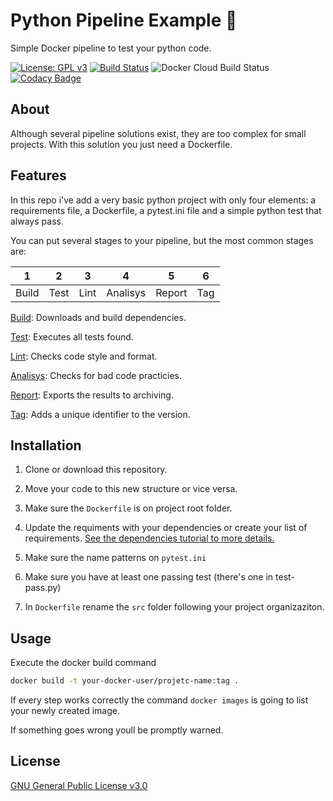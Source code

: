 # Python Pipeline Example 🐍

Simple Docker pipeline to test your python code.

[![License: GPL v3](https://img.shields.io/badge/License-GPLv3-blue.svg)](https://www.gnu.org/licenses/gpl-3.0)
[![Build Status](https://travis-ci.com/edumco/python-pipeline-example.svg?branch=master)](https://travis-ci.com/edumco/python-pipeline-example)
![Docker Cloud Build Status](https://img.shields.io/docker/cloud/build/edumco/python-pipeline-example)
[![Codacy Badge](https://api.codacy.com/project/badge/Grade/4c67f0e9fbd14497be3a2aaca064a6dc)](https://www.codacy.com/manual/edumco/python-pipeline-example?utm_source=github.com&amp;utm_medium=referral&amp;utm_content=edumco/python-pipeline-example&amp;utm_campaign=Badge_Grade)

## About

Although several pipeline solutions exist, they are too complex for small projects. With this solution you just need a Dockerfile.

## Features

In this repo i've add a very basic python project with only four elements: a requirements file, a Dockerfile, a pytest.ini file and a simple python test that always pass.

You can put several stages to your pipeline, but the most common stages are:

| 1     | 2    | 3    | 4        | 5      | 6   |
| ----- | ---- | ---- | -------- | ------ | --- |
| Build | Test | Lint | Analisys | Report | Tag |

[Build](docs/dependencies.md): Downloads and build dependencies.

[Test](docs/tests.md): Executes all tests found.

[Lint](docs/lint.md): Checks code style and format.

[Analisys](docs/static-analisys.md): Checks for bad code practicies.

[Report](docs/reports.md): Exports the results to archiving.

[Tag](docs/tagging.md): Adds a unique identifier to the version.

## Installation

1. Clone or download this repository.

2. Move your code to this new structure or vice versa.

3. Make sure the `Dockerfile` is on project root folder.

4. Update the requiments with your dependencies or create your list of requirements. [See the dependencies tutorial to more details.](docs/dependencies.md)

5. Make sure the name patterns on `pytest.ini`

6. Make sure you have at least one passing test (there's one in test-pass.py)

7. In `Dockerfile` rename the `src` folder following your project organizaziton.

## Usage

Execute the docker build command

```bash
docker build -t your-docker-user/projetc-name:tag .
```

If every step works correctly the command `docker images` is going to list your newly created image.

If something goes wrong youll be promptly warned.

## License

[GNU General Public License v3.0](LICENSE)
